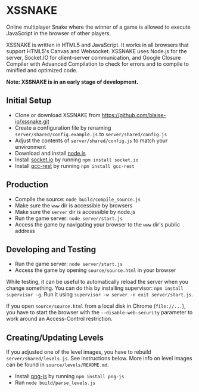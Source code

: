 # XSSNAKE

Online multiplayer Snake where the winner of a game is allowed to execute
JavaScript in the browser of other players.

XSSNAKE is written in HTML5 and JavaScript. It works in all browsers that 
support HTML5's Canvas and Websocket. XSSNAKE uses Node.js for the server,
Socket.IO for client–server communication, and Google Closure Compiler with
Advanced Compilation to check for errors and to compile to minified and
optimized code.

**Note: XSSNAKE is in an early stage of development.**


## Initial Setup

 * Clone or download XSSNAKE from https://github.com/blaise-io/xssnake.git
 * Create a configuration file by renaming `server/shared/config.example.js` to
   `server/shared/config.js`
 * Adjust the contents of `server/shared/config.js` to match your environment
 * Download and install [node.js](http://nodejs.org/)
 * Install [socket.io](https://npmjs.org/package/socket.io) by running
   `npm install socket.io`
 * Install [gcc-rest](https://github.com/blaise-io/gcc-rest) by running
   `npm install gcc-rest`

## Production

 * Compile the source: `node build/compile_source.js`
 * Make sure the `www` dir is accessible by browsers
 * Make sure the `server` dir is accessible by node.js
 * Run the game server: `node server/start.js`
 * Access the game by navigating your browser to the `www` dir's public address

## Developing and Testing

 * Run the game server: `node server/start.js`
 * Access the game by opening `source/source.html` in your browser

While testing, it can be useful to automatically reload the server when you
change something. You can do this by installing supervisor: `npm install
supervisor -g`. Run it using `supervisor -w server -n exit server/start.js`.

If you open `source/source.html` from a local disk in Chrome (`file://...`), you
have to start the browser with the `--disable-web-security` parameter to
work around an Access-Control restriction.

## Creating/Updating Levels

If you adjusted one of the level images, you have to rebuild
`server/shared/levels.js`. See instructions below. More info on level images
can be found in `source/levels/README.md`.

 * Install [png-js](https://npmjs.org/package/png-js) by running
   `npm install png-js`
 * Run `node build/parse_levels.js`
